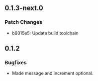## 0.1.3-next.0

### Patch Changes

- b9315e5: Update build toolchain

## 0.1.2

### Bugfixes

- Made message and increment optional.
